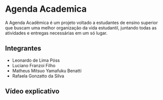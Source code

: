 # Agenda Academica
A Agenda Acadêmica é um projeto voltado a estudantes de ensino superior que buscam uma melhor organização da vida estudantil, juntando todas as atividades e entregas necessárias em um só lugar.
## Integrantes
<ul>
  <li>Leonardo de Lima Póss</li>
  <li>Luciano Franzoi Filho</li>
  <li>Matheus Mitsuo Yamafuku Benatti</li>
  <li>Rafaela Gonzatto da Silva</li>
</ul>

## Vídeo explicativo
